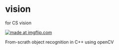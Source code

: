 # vision
for CS vision

<a href="https://imgflip.com/gif/30nnwk"><img src="https://i.imgflip.com/30nnwk.gif" title="made at imgflip.com"/></a>

From-scrath object recognition in C++ using openCV
